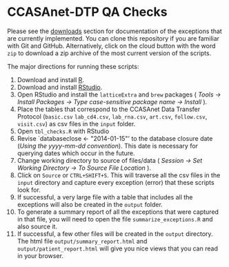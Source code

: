 # CCASAnet-DTP QA Checks

Please see the [downloads](https://github.com/CCASAnet/qa-checks-r/downloads) section for documentation of the exceptions that are currently implemented. You can clone this repository if you are familiar with Git and GitHub. Alternatively, click on the cloud button with the word `zip` to download a zip archive of the most current version of the scripts.

The major directions for running these scripts:

1. Download and install [R](http://www.r-project.org).
2. Download and install [RStudio](http://www.rstudio.com).
3. Open RStudio and install the `latticeExtra` and `brew` packages ( _Tools -> Install Packages -> Type case-sensitive package name -> Install_ ). 
4. Place the tables that correspond to the CCASAnet Data Transfer Protocol (`basic.csv` `lab_cd4.csv`, `lab_rna.csv`, `art.csv`, `follow.csv`, `visit.csv`) as csv files in the `input` folder.  
5. Open `tbl_checks.R` with RStudio
6. Revise `databaseclose <- "2014-01-15"' to the database closure date (_Using the yyyy-mm-dd convention_).  This date is necessary for querying dates which occur in the future.
7. Change working directory to source of files/data ( _Session -> Set Working Directory -> To Source File Location_ ).
8. Click on `Source` or `CTRL+SHIFT+S`. This will traverse all the csv files in the `input` directory and capture every exception (error) that these scripts look for.
9. If successful, a very large file with a table that includes all the exceptions will also be created in the `output` folder.
10. To generate a summary report of all the exceptions that were captured in that file, you will need to open the file `summarize_exceptions.R` and also source it.
11. If successful, a few other files will be created in the `output` directory. The html file `output/summary_report.html` and `output/patient_report.html` will give you nice views that you can read in your browser.
